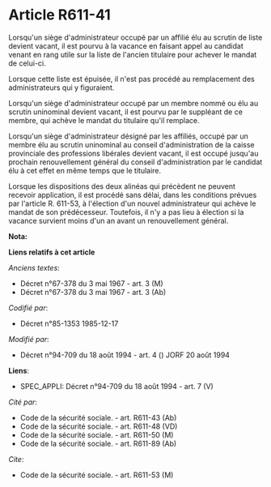# Article R611-41

Lorsqu'un siège d'administrateur occupé par un affilié élu au scrutin de liste devient vacant, il est pourvu à la vacance en
faisant appel au candidat venant en rang utile sur la liste de l'ancien titulaire pour achever le mandat de celui-ci. 

Lorsque cette liste est épuisée, il n'est pas procédé au remplacement des administrateurs qui y figuraient. 

Lorsqu'un siège d'administrateur occupé par un membre nommé ou élu au scrutin uninominal devient vacant, il est pourvu par le
suppléant de ce membre, qui achève le mandat du titulaire qu'il remplace.

Lorsqu'un siège d'administrateur désigné par les affiliés, occupé par un membre élu au scrutin uninominal au conseil
d'administration de la caisse provinciale des professions libérales devient vacant, il est occupé jusqu'au prochain
renouvellement général du conseil d'administration par le candidat élu à cet effet en même temps que le titulaire.

Lorsque les dispositions des deux alinéas qui précèdent ne peuvent recevoir application, il est procédé sans délai, dans les
conditions prévues par l'article R. 611-53, à l'élection d'un nouvel administrateur qui achève le mandat de son prédécesseur.
Toutefois, il n'y a pas lieu à élection si la vacance survient moins d'un an avant un renouvellement général.

**Nota:**



**Liens relatifs à cet article**

_Anciens textes_:

  - Décret n°67-378 du 3 mai 1967 - art. 3 (M)
  - Décret n°67-378 du 3 mai 1967 - art. 3 (Ab)

_Codifié par_:

  - Décret n°85-1353 1985-12-17

_Modifié par_:

  - Décret n°94-709 du 18 août 1994 - art. 4 () JORF 20 août 1994

**Liens**:

  - SPEC_APPLI: Décret n°94-709 du 18 août 1994 - art. 7 (V)

_Cité par_:

  - Code de la sécurité sociale. - art. R611-43 (Ab)
  - Code de la sécurité sociale. - art. R611-48 (VD)
  - Code de la sécurité sociale. - art. R611-50 (M)
  - Code de la sécurité sociale. - art. R611-89 (Ab)

_Cite_:

  - Code de la sécurité sociale. - art. R611-53 (M)

